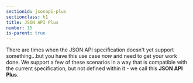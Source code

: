 ```yaml
---
sectionid: jsonapi-plus
sectionclass: h1
title: JSON API Plus
number: 15
is-parent: true
---
```


There are times when the JSON API specification doesn't yet support
something...but you have this use case *now* and need to get your work
done. We support a few of these scenarios in a way that is compatible
with the current specification, but not defined within it - we call this
**JSON API Plus**.
